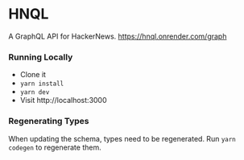 # HNQL

A GraphQL API for HackerNews.
https://hnql.onrender.com/graph

### Running Locally
- Clone it
- `yarn install`
- `yarn dev`
- Visit http://localhost:3000

### Regenerating Types
When updating the schema, types need to be regenerated. Run `yarn codegen` to regenerate them.
